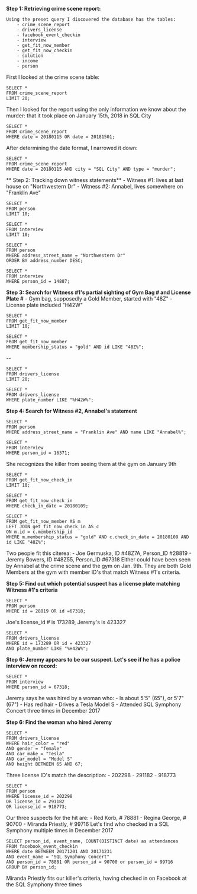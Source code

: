 **Step 1: Retrieving crime scene report:**

    Using the preset query I discovered the database has the tables: 
        - crime_scene_report
        - drivers_license
        - facebook_event_checkin
        - interview
        - get_fit_now_member
        - get_fit_now_checkin
        - solution
        - income
        - person
First I looked at the crime scene table:


```
SELECT * 
FROM crime_scene_report 
LIMIT 20;
```

Then I looked for the report using the only information we know about the murder: that it took place on January 15th, 2018 in SQL City

```
SELECT *
FROM crime_scene_report
WHERE date = 20180115 OR date = 20181501;
```

After determining the date format, I narrowed it down:

```
SELECT *
FROM crime_scene_report
WHERE date = 20180115 AND city = "SQL City" AND type = "murder";
```

** Step 2: Tracking down witness statements**
     - Witness #1: lives at last house on "Northwestern Dr"
     - Witness #2: Annabel, lives somewhere on "Franklin Ave"

```
SELECT *
FROM person
LIMIT 10;

SELECT *
FROM interview
LIMIT 10;

SELECT *
FROM person
WHERE address_street_name = "Northwestern Dr"
ORDER BY address_number DESC;

SELECT *
FROM interview
WHERE person_id = 14887;
```

**Step 3: Search for Witness #1's partial sighting of Gym Bag # and License Plate #**
     - Gym bag, supposedly a Gold Member,  started with "48Z"
     - License plate included "H42W"

```
SELECT *
FROM get_fit_now_member
LIMIT 10;    

SELECT *
FROM get_fit_now_member
WHERE membership_status = "gold" AND id LIKE "48Z%";
```

--

```
SELECT *
FROM drivers_license
LIMIT 20; 

SELECT *
FROM drivers_license
WHERE plate_number LIKE "%H42W%";
```


**Step 4: Search for Witness #2, Annabel's statement**

```
SELECT *
FROM person
WHERE address_street_name = "Franklin Ave" AND name LIKE "Annabel%";
```

```
SELECT *
FROM interview
WHERE person_id = 16371;
```

She recognizes the killer from seeing them at the gym on January 9th

```
SELECT *
FROM get_fit_now_check_in
LIMIT 10;

SELECT *
FROM get_fit_now_check_in
WHERE check_in_date = 20180109;

SELECT *
FROM get_fit_now_member AS m
LEFT JOIN get_fit_now_check_in AS c
ON m.id = c.membership_id
WHERE m.membership_status = "gold" AND c.check_in_date = 20180109 AND id LIKE "48Z%";
```

Two people fit this citerea:
    - Joe Germuska, ID #48Z7A, Person_ID #28819
    - Jeremy Bowers, ID #48Z55, Person_ID #67318
    Either could have been seen by Annabel at the crime scene and the gym on Jan. 9th.
    They are both Gold Members at the gym with member ID's that match Witness #1's criteria.
    
**Step 5: Find out which potential suspect has a license plate matching Witness #1's criteria**

```
SELECT *
FROM person
WHERE id = 28819 OR id =67318;
```

Joe's license_id # is 173289, Jeremy's is 423327

```
SELECT *
FROM drivers_license
WHERE id = 173289 OR id = 423327
AND plate_number LIKE "%H42W%";
```

**Step 6: Jeremy appears to be our suspect. Let's see if he has a police interview on record:**

```
SELECT *
FROM interview
WHERE person_id = 67318;
```

Jeremy says he was hired by a woman who:
    - Is about 5'5" (65"), or 5'7" (67")
    - Has red hair
    - Drives a Tesla Model S
    - Attended SQL Symphony Concert three times in December 2017
    
**Step 6: Find the woman who hired Jeremy**

```
SELECT *
FROM drivers_license
WHERE hair_color = "red" 
AND gender = "female"
AND car_make = "Tesla"
AND car_model = "Model S"
AND height BETWEEN 65 AND 67;
```

Three license ID's match the description:
    - 202298
    - 291182
    - 918773 

```
SELECT *
FROM person
WHERE license_id = 202298
OR license_id = 291182
OR license_id = 918773;
```

Our three suspects for the hit are:
    - Red Korb, # 78881
    - Regina George, # 90700
    - Miranda Priestly, # 99716
Let's find who checked in a SQL Symphony multiple times in December 2017

```
SELECT person_id, event_name, COUNT(DISTINCT date) as attendances
FROM facebook_event_checkin
WHERE date BETWEEN 20171201 AND 20171231
AND event_name = "SQL Symphony Concert"
AND person_id = 78881 OR person_id = 90700 or person_id = 99716
GROUP BY person_id;
```

Miranda Priestly fits our killer's criteria, having checked in on Facebook at the SQL Symphony three times
